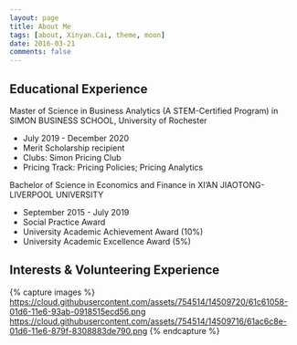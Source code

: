 ```yaml
---
layout: page
title: About Me
tags: [about, Xinyan.Cai, theme, moon]
date: 2016-03-21
comments: false
---
```

## Educational Experience
Master of Science in Business Analytics (A STEM-Certified Program) in SIMON BUSINESS SCHOOL, University of Rochester
* July 2019 - December 2020 
* Merit Scholarship recipient
* Clubs: Simon Pricing Club
* Pricing Track: Pricing Policies; Pricing Analytics

Bachelor of Science in Economics and Finance in XI’AN JIAOTONG-LIVERPOOL UNIVERSITY
* September 2015 - July 2019
* Social Practice Award
* University Academic Achievement Award (10%)
* University Academic Excellence Award (5%)

## Interests & Volunteering Experience

{% capture images %}
    https://cloud.githubusercontent.com/assets/754514/14509720/61c61058-01d6-11e6-93ab-0918515ecd56.png
    https://cloud.githubusercontent.com/assets/754514/14509716/61ac6c8e-01d6-11e6-879f-8308883de790.png
{% endcapture %}
